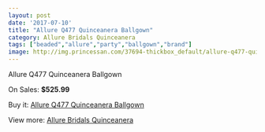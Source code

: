 ```yaml
---
layout: post
date: '2017-07-10'
title: "Allure Q477 Quinceanera Ballgown"
category: Allure Bridals Quinceanera
tags: ["beaded","allure","party","ballgown","brand"]
image: http://img.princessan.com/37694-thickbox_default/allure-q477-quinceanera-ballgown.jpg
---
```

Allure Q477 Quinceanera Ballgown

On Sales: **$525.99**
<a href="https://www.princessan.com/en/allure-bridals-quinceanera/17529-allure-q477-quinceanera-ballgown.html"><amp-img layout="responsive" width="600" height="600" src="//img.princessan.com/37694-thickbox_default/allure-q477-quinceanera-ballgown.jpg" alt="Allure Q477 Quinceanera Ballgown 0" /></a>
<a href="https://www.princessan.com/en/allure-bridals-quinceanera/17529-allure-q477-quinceanera-ballgown.html"><amp-img layout="responsive" width="600" height="600" src="//img.princessan.com/37698-thickbox_default/allure-q477-quinceanera-ballgown.jpg" alt="Allure Q477 Quinceanera Ballgown 1" /></a>
<a href="https://www.princessan.com/en/allure-bridals-quinceanera/17529-allure-q477-quinceanera-ballgown.html"><amp-img layout="responsive" width="600" height="600" src="//img.princessan.com/37697-thickbox_default/allure-q477-quinceanera-ballgown.jpg" alt="Allure Q477 Quinceanera Ballgown 2" /></a>
<a href="https://www.princessan.com/en/allure-bridals-quinceanera/17529-allure-q477-quinceanera-ballgown.html"><amp-img layout="responsive" width="600" height="600" src="//img.princessan.com/37696-thickbox_default/allure-q477-quinceanera-ballgown.jpg" alt="Allure Q477 Quinceanera Ballgown 3" /></a>
<a href="https://www.princessan.com/en/allure-bridals-quinceanera/17529-allure-q477-quinceanera-ballgown.html"><amp-img layout="responsive" width="600" height="600" src="//img.princessan.com/37695-thickbox_default/allure-q477-quinceanera-ballgown.jpg" alt="Allure Q477 Quinceanera Ballgown 4" /></a>

Buy it: [Allure Q477 Quinceanera Ballgown](https://www.princessan.com/en/allure-bridals-quinceanera/17529-allure-q477-quinceanera-ballgown.html "Allure Q477 Quinceanera Ballgown")

View more: [Allure Bridals Quinceanera](https://www.princessan.com/en/3-allure-bridals-quinceanera "Allure Bridals Quinceanera")